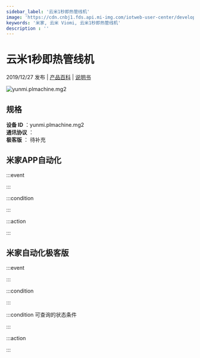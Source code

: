 ```yaml
---
sidebar_label: '云米1秒即热管线机'
image: 'https://cdn.cnbj1.fds.api.mi-img.com/iotweb-user-center/developer_16790691062548erridFu.png?GalaxyAccessKeyId=AKVGLQWBOVIRQ3XLEW&Expires=9223372036854775807&Signature=6d3ZlGVL53hJI9+IJefFBZjeUVw='
keywords: '米家, 云米 Viomi, 云米1秒即热管线机'
description : ''
---
```

# 云米1秒即热管线机

2019/12/27 发布 | [产品百科](https://home.mi.com/webapp/content/baike/product/index.html?model=yunmi.plmachine.mg2/) | [说明书](https://home.mi.com/views/introduction.html?model=yunmi.plmachine.mg2&region=cn)

![yunmi.plmachine.mg2](https://cdn.cnbj1.fds.api.mi-img.com/iotweb-user-center/developer_16790691062548erridFu.png?GalaxyAccessKeyId=AKVGLQWBOVIRQ3XLEW&Expires=9223372036854775807&Signature=6d3ZlGVL53hJI9+IJefFBZjeUVw=)

## 规格  
> 
**设备 ID** ：yunmi.plmachine.mg2  
**通讯协议** ：  
**极客版**  ： 待补充 


## 米家APP自动化  

:::event  

:::

:::condition  

:::

:::action   

:::

## 米家自动化极客版  

:::event  

:::

:::condition  

:::

:::condition 可查询的状态条件  

:::

:::action  

:::

        

